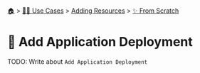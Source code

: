 <!--startTocHeader-->
[🏠](../../../README.md) > [👷🏽 Use Cases](../../README.md) > [Adding Resources](../README.md) > [✨ From Scratch](README.md)
# 🚢 Add Application Deployment
<!--endTocHeader-->

TODO: Write about `Add Application Deployment`

<!--startTocSubTopic-->
<!--endTocSubTopic-->